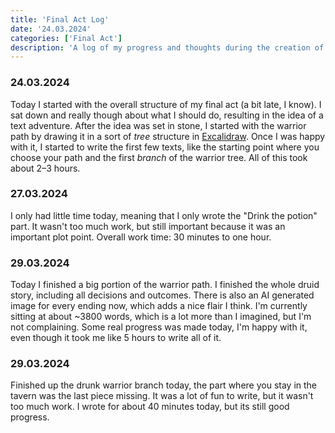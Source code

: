 ```yaml
---
title: 'Final Act Log'
date: '24.03.2024'
categories: ['Final Act']
description: 'A log of my progress and thoughts during the creation of my final act.'
---
```


### 24.03.2024
Today I started with the overall structure of my final act (a bit late, I know). I sat down and 
really though about what I should do, resulting in the idea of a text adventure. After the idea was
set in stone, I started with the warrior path by drawing it in a sort of _tree_ structure in 
[Excalidraw](https://excalidraw.com/). Once I was happy with it, I started to write the first few
texts, like the starting point where you choose your path and the first _branch_ of the warrior
tree. All of this took about 2–3 hours.

### 27.03.2024
I only had little time today, meaning that I only wrote the "Drink the potion" part. It wasn't too
much work, but still important because it was an important plot point. Overall work time: 30 minutes
to one hour.

### 29.03.2024
Today I finished a big portion of the warrior path. I finished the whole druid story, including all
decisions and outcomes. There is also an AI generated image for every ending now, which adds a nice
flair I think. I'm currently sitting at about ~3800 words, which is a lot more than I imagined, but
I'm not complaining. Some real progress was made today, I'm happy with it, even though it took me
like 5 hours to write all of it.

### 29.03.2024
Finished up the drunk warrior branch today, the part where you stay in the tavern was the last 
piece missing. It was a lot of fun to write, but it wasn't too much work. I wrote for about 40 
minutes today, but its still good progress.
